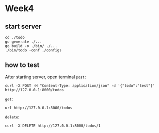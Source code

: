 # Week4

## start server
```shell
cd ./todo
go generate ./...
go build -o ./bin/ ./...
./bin/todo -conf ./configs
```

## how to test
After starting server, open terminal
`post`:
```shell
curl -X POST -H "Content-Type: application/json" -d '{"todo":"test"}' http://127.0.0.1:8000/todos
```

`get`:
```shell
url http://127.0.0.1:8000/todos
```

`delete`:
```shell
curl -X DELETE http://127.0.0.1:8000/todos/1
```

